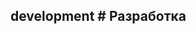 ## development # Разработка

<!-- import resolver.md -->

<!-- import application.md -->

<!-- import request.md -->

<!-- import servers_clients.md -->

<!-- import debugging.md -->

<!-- import examples.md -->